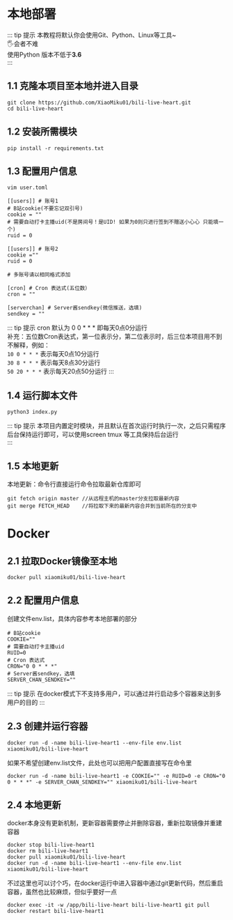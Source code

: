 # 本地部署
::: tip 提示
本教程将默认你会使用Git、Python、Linux等工具~  
🖐️会者不难  
使用Python 版本不低于**3.6**  
::: 

## 1.1 克隆本项目至本地并进入目录  
``` shell
git clone https://github.com/XiaoMiku01/bili-live-heart.git
cd bili-live-heart
```
## 1.2 安装所需模块  
``` shell
pip install -r requirements.txt
```

## 1.3 配置用户信息  
``` shell
vim user.toml
```
```
[[users]] # 账号1
# B站cookie(不要忘记双引号)
cookie = ""
# 需要自动打卡主播uid(不是房间号！是UID! 如果为0则只进行签到不赠送小心心 只能填一个)
ruid = 0

[[users]] # 账号2
cookie =""
ruid = 0

# 多账号请以相同格式添加

[cron] # Cron 表达式(五位数）
cron = ""

[serverchan] # Server酱sendkey(微信推送，选填)
sendkey = ""
```
::: tip 提示
cron 默认为 0 0 * * * 即每天0点0分运行  
补充：五位数Cron表达式，第一位表示分，第二位表示时，后三位本项目用不到不解释，例如：  
`10 0 * * *` 表示每天0点10分运行  
`30 8 * * *` 表示每天8点30分运行  
`50 20 * * *` 表示每天20点50分运行 
:::

## 1.4 运行脚本文件
``` shell
python3 index.py
```
::: tip 提示
本项目内置定时模块，并且默认在首次运行时执行一次，之后只需程序后台保持运行即可，可以使用screen tmux 等工具保持后台运行  
:::

## 1.5 本地更新  
本地更新：命令行直接运行命令拉取最新仓库即可  
 ```
 git fetch origin master //从远程主机的master分支拉取最新内容 
git merge FETCH_HEAD    //将拉取下来的最新内容合并到当前所在的分支中
 ```

# Docker

## 2.1 拉取Docker镜像至本地
``` shell
docker pull xiaomiku01/bili-live-heart
```
## 2.2 配置用户信息
创建文件env.list，具体内容参考本地部署的部分
```
# B站cookie
COOKIE=""
# 需要自动打卡主播uid
RUID=0
# Cron 表达式
CRON="0 0 * * *"
# Server酱sendkey，选填
SERVER_CHAN_SENDKEY=""
```
::: tip 提示
在docker模式下不支持多用户，可以通过并行启动多个容器来达到多用户的目的
:::
## 2.3 创建并运行容器
``` shell
docker run -d -name bili-live-heart1 --env-file env.list xiaomiku01/bili-live-heart
```
如果不希望创建env.list文件，此处也可以把用户配置直接写在命令里
``` shell
docker run -d -name bili-live-heart1 -e COOKIE="" -e RUID=0 -e CRON="0 0 * * *" -e SERVER_CHAN_SENDKEY="" xiaomiku01/bili-live-heart
```
## 2.4 本地更新
docker本身没有更新机制，更新容器需要停止并删除容器，重新拉取镜像并重建容器
``` shell
docker stop bili-live-heart1
docker rm bili-live-heart1
docker pull xiaomiku01/bili-live-heart
docker run -d -name bili-live-heart1 --env-file env.list xiaomiku01/bili-live-heart
```
不过这里也可以讨个巧，在docker运行中进入容器中通过git更新代码，然后重启容器，虽然也比较麻烦，但似乎要好一点
``` shell
docker exec -it -w /app/bili-live-heart bili-live-heart1 git pull
docker restart bili-live-heart1
```
